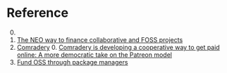 # Reference

0. []()
0. [The NEO way to finance collaborative and FOSS projects](https://medium.com/@meriteconomy/the-neo-way-to-finance-collaborative-and-foss-projects-7966dfeac0ce)
0. [Comradery](https://comradery.co/)
	0. [Comradery is developing a cooperative way to get paid online: A more democratic take on the Patreon model](https://www.theverge.com/23060001/comradery-coop-crowdfunding-patreon)
0. [Fund OSS through package managers](https://dusted.codes/fund-oss-through-package-managers)

